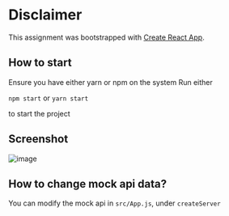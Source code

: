 # Disclaimer

This assignment was bootstrapped with [Create React App](https://github.com/facebook/create-react-app).

## How to start

Ensure you have either yarn or npm on the system
Run either

`npm start`
or
`yarn start`

to start the project

## Screenshot
![image](https://user-images.githubusercontent.com/1538969/105576987-61ebb880-5d7f-11eb-9880-e35f27968117.png)

## How to change mock api data?

You can modify the mock api in `src/App.js`, under `createServer`
